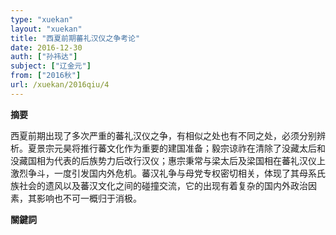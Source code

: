 ```yaml
---
type: "xuekan"
layout: "xuekan"
title: "西夏前期蕃礼汉仪之争考论"
date: 2016-12-30
auth: ["孙祎达"]
subject: ["辽金元"]
from: ["2016秋"]
url: /xuekan/2016qiu/4
---
```


**摘要**

西夏前期出现了多次严重的蕃礼汉仪之争，有相似之处也有不同之处，必须分别辨析。夏景宗元昊将推行蕃文化作为重要的建国准备；毅宗谅祚在清除了没藏太后和没藏国相为代表的后族势力后改行汉仪；惠宗秉常与梁太后及梁国相在蕃礼汉仪上激烈争斗，一度引发国内外危机。蕃汉礼争与母党专权密切相关，体现了其母系氏族社会的遗风以及蕃汉文化之间的碰撞交流，它的出现有着复杂的国内外政治因素，其影响也不可一概归于消极。

**關鍵詞**
